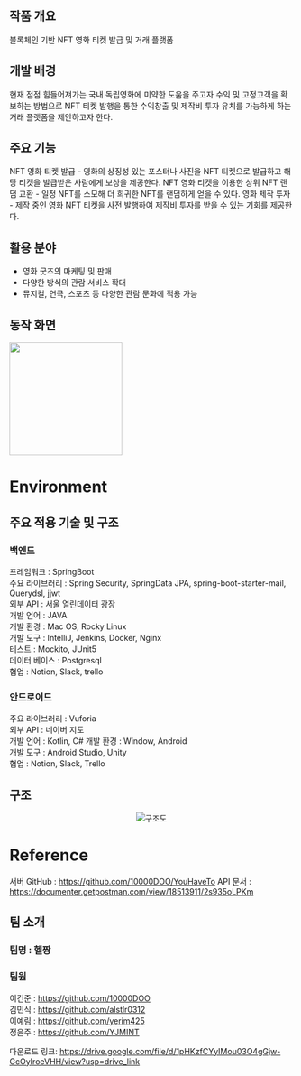 
## 작품 개요
블록체인 기반 NFT 영화 티켓 발급 및 거래 플랫폼
## 개발 배경
현재 점점 힘들어져가는 국내 독립영화에 미약한 도움을 주고자 수익 및 고정고객을 확보하는 방법으로 NFT 티켓 발행을 통한 수익창출 및 제작비 투자 유치를 가능하게 하는 거래 플랫폼을 제안하고자 한다.
## 주요 기능
NFT 영화 티켓 발급 - 영화의 상징성 있는 포스터나 사진을 NFT 티켓으로 발급하고 해당 티켓을 발급받은 사람에게 보상을 제공한다.
NFT 영화 티켓을 이용한 상위 NFT 랜덤 교환 - 일정 NFT를 소모해 더 희귀한 NFT를 랜덤하게 얻을 수 있다.
영화 제작 투자 - 제작 중인 영화 NFT 티켓을 사전 발행하여 제작비 투자를 받을 수 있는 기회를 제공한다.
## 활용 분야
- 영화 굿즈의 마케팅 및 판매
- 다양한 방식의 관람 서비스 확대
- 뮤지컬, 연극, 스포츠 등 다양한 관람 문화에 적용 가능

## 동작 화면

<img src="[[https://github.com/10000DOO/YouHaveTo/assets/57493546/51653526-9e32-42af-975a-3ece3ad8950d](https://courageous-pelican-241.notion.site/image/https%3A%2F%2Fprod-files-secure.s3.us-west-2.amazonaws.com%2F96d3ad11-2cac-4d63-8184-2192d8cb8e96%2F48715b03-4b31-4b43-8267-9f84983f31f6%2F%25E1%2584%2589%25E1%2585%25B3%25E1%2584%258F%25E1%2585%25B3%25E1%2584%2585%25E1%2585%25B5%25E1%2586%25AB%25E1%2584%2589%25E1%2585%25A3%25E1%2586%25BA_2023-11-26_%25E1%2584%258B%25E1%2585%25A9%25E1%2584%2592%25E1%2585%25AE_7.43.08.png?table=block&id=3d610979-b027-4afd-80c4-4a8d94ad9d3a&spaceId=96d3ad11-2cac-4d63-8184-2192d8cb8e96&width=310&userId=&cache=v2)](https://github.com/alstlr0312/Hcapstone/blob/master/123.png)" width="200">


# Environment
## 주요 적용 기술 및 구조
### 백엔드
프레임워크 : SpringBoot  
주요 라이브러리 : Spring Security, SpringData JPA, spring-boot-starter-mail, Querydsl, jjwt  
외부 API : 서울 열린데이터 광장  
개발 언어 : JAVA   
개발 환경 : Mac OS, Rocky Linux  
개발 도구 : IntelliJ, Jenkins, Docker, Nginx  
테스트 : Mockito, JUnit5  
데이터 베이스 : Postgresql  
협업 : Notion, Slack, trello  
### 안드로이드
주요 라이브러리 : Vuforia  
외부 API : 네이버 지도  
개발 언어 : Kotlin, C#
개발 환경 : Window, Android   
개발 도구 : Android Studio, Unity  
협업 : Notion, Slack, Trello  
## 구조
<p align="center"><img src="https://user-images.githubusercontent.com/57493546/237001396-3e01c550-f99d-4b7d-86ac-e00a587139a8.png" alt="구조도"></p>

# Reference
서버 GitHub : https://github.com/10000DOO/YouHaveTo
API 문서 : https://documenter.getpostman.com/view/18513911/2s935oLPKm  
## 팀 소개
### 팀명 : 헬짱
### 팀원
이건준 : https://github.com/10000DOO  
김민식 : https://github.com/alstlr0312  
이예림 : https://github.com/yerim425  
정윤주 : https://github.com/YJMINT  

다운로드 링크: https://drive.google.com/file/d/1pHKzfCYyIMou03O4gGjw-GcOyIroeVHH/view?usp=drive_link

